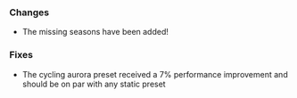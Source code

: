 ### Changes
- The missing seasons have been added!

### Fixes
- The cycling aurora preset received a 7% performance improvement and should be on par with any static preset